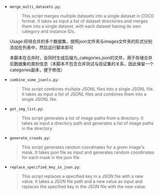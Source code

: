 - `merge_multi_datasets.py`: 
  
    > This script merges multiple datasets into a single dataset in COCO format. It takes as input a list of dataset directories and merges them into a single dataset, with each dataset having its own category and instance IDs.

    Usage:将待合并的多个数据集，按照json文件夹与images文件夹的形式分别添加在列表中，然后运行脚本即可

    本脚本在合并时，会同时生成后缀为_categories.json的文件，用于存储合并后数据集的类别信息（本脚本不包含合并测试与验证集的关系，因此保留一个categories副本，便于修改）

- `combine_some_jsonls.py`: 

    > This script combines multiple JSONL files into a single JSONL file. It takes as input a list of JSONL files and combines them into a single JSONL file.

- `get_img_list.py`:

    > This script generates a list of image paths from a directory. It takes as input a directory path and generates a list of image paths in the directory.

- `generate_croods.py`:

    > This script generates random coordinates for a given image's mask. It takes json file as input and generates random coordinates for each mask in the json file

- `replace_specified_key_in_json.py`:

    > This script replaces a specified key in a JSON file with a new value. It takes a JSON file path and a new value as input and replaces the specified key in the JSON file with the new value.
